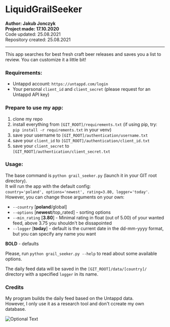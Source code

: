 # LiquidGrailSeeker

**Author:             Jakub Jonczyk  
Project made:       17.10.2020**  
Code updated:       25.08.2021  
Repository created: 25.08.2021  

---------------------------------

This app searches for best fresh craft beer releases and saves you a list to review. You can customize it a little bit!

### Requirements:
- Untappd account: `https://untappd.com/login`
- Your personal `client_id` and `client_secret` (please request for an Untappd API key)

### Prepare to use my app:
1. clone my repo 
2. install everything from `[GIT_ROOT]/requirements.txt` (if using pip, try: `pip install -r requirements.txt` in your venv)    
3. save your username to `[GIT_ROOT]/authentication/username.txt`    
4. save your `client_id` to `[GIT_ROOT]/authentication/client_id.txt`    
5. save your `client_secret` to `[GIT_ROOT]/authentication/client_secret.txt`    

### Usage:
The base command is `python grail_seeker.py` (launch it in your GIT root directory).    
It will run the app with the default config:    
`country='poland', options='newest', rating=3.80, logger='today'`.    
However, you can change those arguments on your own:
- `--country` [**poland**/global]
- `--options` [**newest**/top_rated] - sorting options
- `--min_rating` [**3.80**] - Minimal rating in float (out of 5.00) of your wanted feed, above 3.75 you shouldn't be dissapointed
- `--logger` [**today**] - default is the current date in the dd-mm-yyyy format, but you can specify any name you want

**BOLD** - defaults

Please, run `python grail_seeker.py --help` to read about some available options.

The daily feed data will be saved in the `[GIT_ROOT]/data/[country]/` directory with a specified `logger` in its name.

### Credits
My program builds the daily feed based on the Untappd data.    
However, I only use it as a research tool and don't ccreate my own database.   
    
![Optional Text](../main/assets/pbu_80_grey.png)
